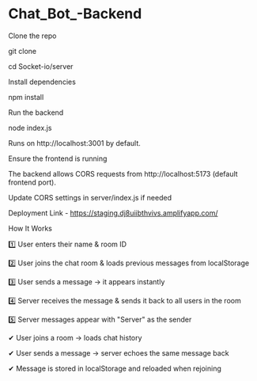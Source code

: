 # Chat_Bot_-Backend

Clone the repo


git clone <repository-url>


cd Socket-io/server


Install dependencies


npm install


Run the backend


node index.js


Runs on http://localhost:3001 by default.

Ensure the frontend is running



The backend allows CORS requests from http://localhost:5173 (default frontend port).


Update CORS settings in server/index.js if needed


Deployment Link - https://staging.dj8uiibthvivs.amplifyapp.com/


 How It Works


1️⃣ User enters their name & room ID


2️⃣ User joins the chat room & loads previous messages from localStorage 


3️⃣ User sends a message → it appears instantly



4️⃣ Server receives the message & sends it back to all users in the room


5️⃣ Server messages appear with "Server" as the sender



✔ User joins a room → loads chat history


✔ User sends a message → server echoes the same message back


✔ Message is stored in localStorage and reloaded when rejoining





